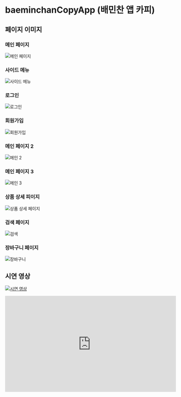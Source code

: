 # baeminchanCopyApp (배민찬 앱 카피)

## 페이지 이미지
### 메인 페이지
![메인 페이지](https://i.imgur.com/H2wAMkF.jpg)

### 사이드 메뉴
![사이드 메뉴](https://i.imgur.com/lh9MCbI.jpg)

### 로그인
![로그인](https://i.imgur.com/TZE6yGh.png)

### 회원가입
![회원가입](https://i.imgur.com/SOW8OK6.png)

### 메인 페이지 2
![메인 2](https://i.imgur.com/PnE2HIn.jpg)

### 메인 페이지 3
![메인 3](https://i.imgur.com/9SSEklC.jpg)

### 상품 상세 피이지
![상품 상세 페이지](https://i.imgur.com/bDeVjED.jpg)

### 검색 페이지
![검색](https://i.imgur.com/pRfwPmh.png)

### 장바구니 페이지
![장바구니](https://i.imgur.com/9X7Gmcc.png)

## 시연 영상
[![시연 영상](https://i.imgur.com/H2wAMkF.jpg)](https://youtu.be/Eq7MUT-0UHU)

<iframe width="560" height="315" src="https://www.youtube.com/embed/Eq7MUT-0UHU" frameborder="0" allow="autoplay; encrypted-media" allowfullscreen></iframe>
